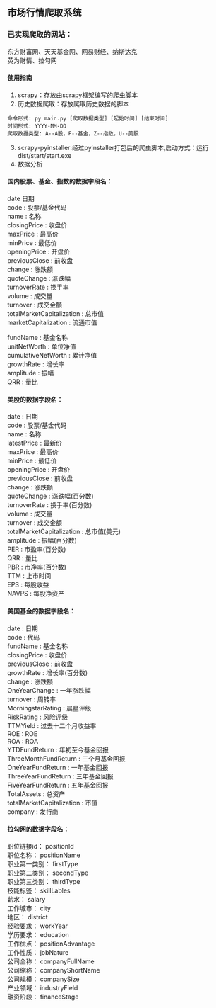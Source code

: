 ## 市场行情爬取系统
### 已实现爬取的网站：
东方财富网、天天基金网、网易财经、纳斯达克</br>
英为财情、拉勾网

#### 使用指南
1. scrapy：存放由scrapy框架编写的爬虫脚本
2. 历史数据爬取：存放爬取历史数据的脚本
```
命令形式: py main.py [爬取数据类型] [起始时间] [结束时间]
时间形式: YYYY-MM-DD
爬取数据类型: A--A股，F--基金，Z--指数，U--美股
```
3. scrapy-pyinstaller:经过pyinstaller打包后的爬虫脚本,启动方式：运行dist/start/start.exe
4. 数据分析

#### 国内股票、基金、指数的数据字段名：
date  日期</br>
code : 股票/基金代码</br>
name : 名称</br>
closingPrice : 收盘价</br>
maxPrice : 最高价</br>
minPrice : 最低价</br>
openingPrice : 开盘价</br>
previousClose : 前收盘</br>
change : 涨跌额</br>
quoteChange : 涨跌幅</br>
turnoverRate : 换手率</br>
volume : 成交量</br>
turnover : 成交金额</br>
totalMarketCapitalization : 总市值</br>
marketCapitalization : 流通市值</br>

 fundName : 基金名称</br>
 unitNetWorth : 单位净值</br>
 cumulativeNetWorth : 累计净值</br>
 growthRate : 增长率</br>
 amplitude : 振幅</br>
 QRR : 量比

#### 美股的数据字段名：
date : 日期</br>
code : 股票/基金代码</br>
name : 名称</br>
latestPrice : 最新价</br>
maxPrice : 最高价</br>
minPrice : 最低价</br>
openingPrice : 开盘价</br>
previousClose : 前收盘</br>
change : 涨跌额</br>
quoteChange : 涨跌幅(百分数)</br>
turnoverRate : 换手率(百分数)</br>
volume : 成交量</br>
turnover : 成交金额</br>
totalMarketCapitalization : 总市值(美元)</br>
amplitude : 振幅(百分数)</br>
PER : 市盈率(百分数)</br>
QRR : 量比</br>
PBR : 市净率(百分数)</br>
TTM : 上市时间</br>
EPS : 每股收益</br>
NAVPS : 每股净资产

#### 美国基金的数据字段名：
date : 日期</br>
code : 代码</br>
fundName : 基金名称</br>
closingPrice : 收盘价</br>
previousClose : 前收盘</br>
growthRate : 增长率(百分数)</br>
change : 涨跌额</br>
OneYearChange : 一年涨跌幅</br>
turnover : 周转率</br>
MorningstarRating : 晨星评级</br>
RiskRating : 风险评级</br>
TTMYield : 过去十二个月收益率</br>
ROE : ROE</br>
ROA : ROA</br>
YTDFundReturn : 年初至今基金回报</br>
ThreeMonthFundReturn : 三个月基金回报</br>
OneYearFundReturn : 一年基金回报</br>
ThreeYearFundReturn : 三年基金回报</br>
FiveYearFundReturn : 五年基金回报</br>
TotalAssets : 总资产</br>
totalMarketCapitalization : 市值</br>
company : 发行商

#### 拉勾网的数据字段名：
职位链接id： positionId</br>
职位名称： positionName</br>
职业第一类别： firstType</br>
职业第二类别： secondType</br>
职业第三类别： thirdType</br>
技能标签： skillLables</br>
薪水： salary</br>
工作城市： city</br>
地区： district</br>
经验要求： workYear</br>
学历要求： education</br>
工作优点： positionAdvantage</br>
工作性质： jobNature</br>
公司全称： companyFullName</br>
公司缩称： companyShortName</br>
公司规模： companySize</br>
产业领域： industryField</br>
融资阶段： financeStage

